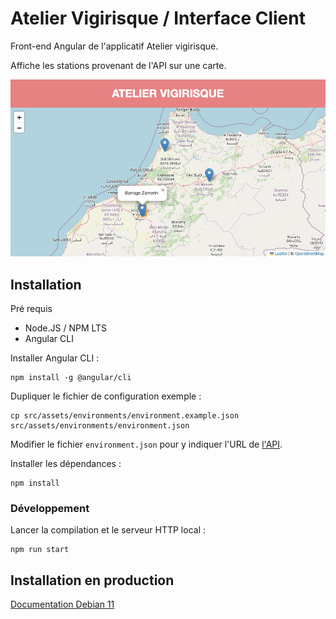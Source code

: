 # Atelier Vigirisque / Interface Client

Front-end Angular de l'applicatif Atelier vigirisque.

Affiche les stations provenant de l'API sur une carte.

![Image](_documentation/screenshot.png)

## Installation

Pré requis
- Node.JS / NPM LTS
- Angular CLI

Installer Angular CLI :
```
npm install -g @angular/cli
```

Dupliquer le fichier de configuration exemple :
```
cp src/assets/environments/environment.example.json src/assets/environments/environment.json
```

Modifier le fichier `environment.json` pour y indiquer l'URL de [l'API](https://github.com/atelier-vigirisque/backend).

Installer les dépendances :
```
npm install
```

### Développement

Lancer la compilation et le serveur HTTP local :
```
npm run start
```



## Installation en production

[Documentation Debian 11](documentation/installation_debian11.md)
